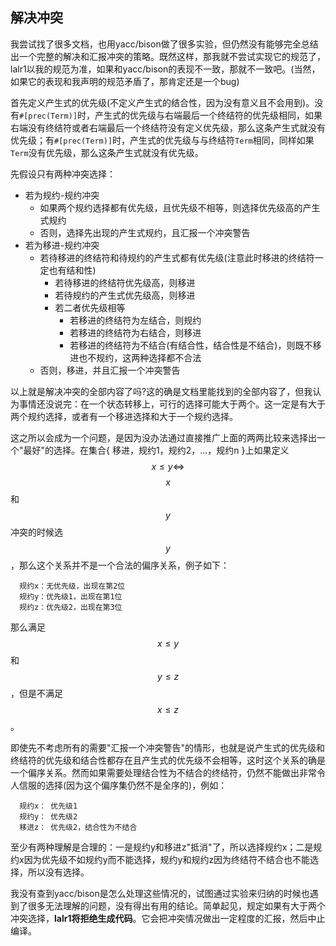 ## 解决冲突

我尝试找了很多文档，也用yacc/bison做了很多实验，但仍然没有能够完全总结出一个完整的解决和汇报冲突的策略。既然这样，那我就不尝试实现它的规范了，lalr1以我的规范为准，如果和yacc/bison的表现不一致，那就不一致吧。(当然，如果它的表现和我声明的规范矛盾了，那肯定还是一个bug)

首先定义产生式的优先级(不定义产生式的结合性，因为没有意义且不会用到)。没有`#[prec(Term)]`时，产生式的优先级与右端最后一个终结符的优先级相同，如果右端没有终结符或者右端最后一个终结符没有定义优先级，那么这条产生式就没有优先级；有`#[prec(Term)]`时，产生式的优先级与与终结符`Term`相同，同样如果`Term`没有优先级，那么这条产生式就没有优先级。

先假设只有两种冲突选择：

- 若为规约-规约冲突
  - 如果两个规约选择都有优先级，且优先级不相等，则选择优先级高的产生式规约
  - 否则，选择先出现的产生式规约，且汇报一个冲突警告
- 若为移进-规约冲突
  - 若待移进的终结符和待规约的产生式都有优先级(注意此时移进的终结符一定也有结和性)
    - 若待移进的终结符优先级高，则移进
    - 若待规约的产生式优先级高，则移进
    - 若二者优先级相等
      - 若移进的终结符为左结合，则规约
      - 若移进的终结符为右结合，则移进
      - 若移进的终结符为不结合(有结合性，结合性是不结合)，则既不移进也不规约，这两种选择都不合法
  - 否则，移进，并且汇报一个冲突警告

以上就是解决冲突的全部内容了吗?这的确是文档里能找到的全部内容了，但我认为事情还没说完：在一个状态转移上，可行的选择可能大于两个。这一定是有大于两个规约选择，或者有一个移进选择和大于一个规约选择。

这之所以会成为一个问题，是因为没办法通过直接推广上面的两两比较来选择出一个"最好"的选择。在集合{ 移进，规约1，规约2，...，规约n }上如果定义$$x \le y \Leftrightarrow$$ $$x$$和$$y$$冲突的时候选$$y$$，那么这个关系并不是一个合法的偏序关系，例子如下：

```
  规约x：无优先级，出现在第2位
  规约y：优先级1，出现在第1位
  规约z：优先级2，出现在第3位
```

那么满足$$x \le y$$和$$y \le z$$，但是不满足$$x \le z$$。

即使先不考虑所有的需要"汇报一个冲突警告"的情形，也就是说产生式的优先级和终结符的优先级和结合性都存在且产生式的优先级不会相等，这时这个关系的确是一个偏序关系。然而如果需要处理结合性为不结合的终结符，仍然不能做出非常令人信服的选择(因为这个偏序集仍然不是全序的)，例如：

```
  规约x： 优先级1
  规约y： 优先级2
  移进z： 优先级2，结合性为不结合
```

至少有两种理解是合理的：一是规约y和移进z"抵消"了，所以选择规约x；二是规约x因为优先级不如规约y而不能选择，规约y和规约z因为终结符不结合也不能选择，所以没有选择。

我没有查到yacc/bison是怎么处理这些情况的，试图通过实验来归纳的时候也遇到了很多无法理解的问题，没有得出有用的结论。简单起见，规定如果有大于两个冲突选择，**lalr1将拒绝生成代码**。它会把冲突情况做出一定程度的汇报，然后中止编译。